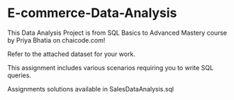 # E-commerce-Data-Analysis
This Data Analysis Project is from SQL Basics to Advanced Mastery course by Priya Bhatia on chaicode.com!

Refer to the attached dataset for your work.

This assignment includes various scenarios requiring you to write SQL queries.

Assignments solutions available in SalesDataAnalysis.sql

